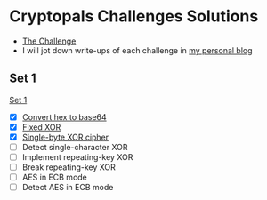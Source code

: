 # Cryptopals Challenges Solutions

- [The Challenge](https://cryptopals.com/)
- I will jot down write-ups of each challenge in [my personal blog](https://paolobroglio.github.io/) 

## Set 1

[Set 1](https://cryptopals.com/sets/1)

- [x] [Convert hex to base64](base64encoder.go)
- [x] [Fixed XOR](utils.go)
- [x] [Single-byte XOR cipher](cipher.go)
- [ ] Detect single-character XOR
- [ ] Implement repeating-key XOR
- [ ] Break repeating-key XOR
- [ ] AES in ECB mode
- [ ] Detect AES in ECB mode